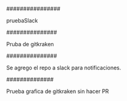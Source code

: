 ################

 pruebaSlack

###############


Pruba de gitkraken


###############

Se agrego el repo a slack para notificaciones.


##############

Prueba grafica de gitkraken sin hacer PR